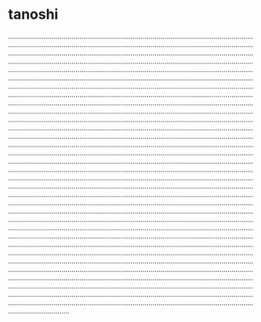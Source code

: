 # tanoshi
...........................................................................................................................................................................................................................................................................................................................................................................................................................................................................................................................................................................................................................................................................................................................................................................................................................................................................................................................................................................................................................................................................................................................................................................................................................................................................................................................................................................................................................................................................................................................................................................................................................................................................................................................................................................................................................................................................................................................................................................................................................................................................................................................................................................................................................................................................................................................................................................................................................................................................................................................................................................................................................................................................................................................................................................................................................................................................................................................................................................................................................................................................................................................................................................................................................................................................................................................................................................................................................................................................................................................................................................................................................................................................................................................................................................................................................................................................................................................................................................................................................................................................................................................................................................................................................................................................................